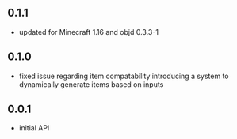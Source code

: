 ## 0.1.1

- updated for Minecraft 1.16 and objd 0.3.3-1

## 0.1.0

- fixed issue regarding item compatability introducing a system to dynamically generate items based on inputs

## 0.0.1

- initial API
